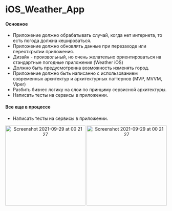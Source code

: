 # iOS_Weather_App

#### Основное
- Приложение должно обрабатывать случай, когда нет интернета, то есть погода должна кешироваться. 
- Приложение должно обновлять данные при перезаходе или переоткрытии приложения. 
- Дизайн - произвольный, но очень желательно ориентироваться на стандартные погодные приложения (Weather iOS)
- Должно быть предусмотренна возможность изменять город.
- Приложение должно быть написанно с использованием современных архитектур и архитектурных паттернов (MVP, MVVM, Viper)
- Разбить бизнес логику на слои по принциму сервисной архитектуры. 
- Написать тесты на сервисы в приложении.

#### Все еще в процессе
- Написать тесты на сервисы в приложении.

<p align="center">
  <img width="250" alt="Screenshot 2021-09-29 at 00 21 27" src="https://user-images.githubusercontent.com/44808549/148796035-a60f7667-18d6-4988-99f6-d96955ede2e4.png">
  <img width="250" alt="Screenshot 2021-09-29 at 00 21 27" src="https://user-images.githubusercontent.com/44808549/148796061-6d220588-7a60-4034-b662-cac07bd7e105.png">
</p>


